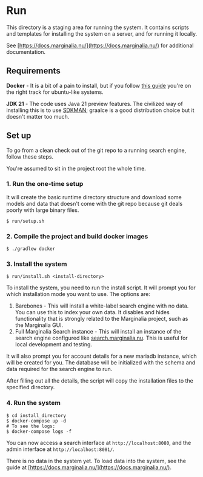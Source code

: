 # Run

This directory is a staging area for running the system.  It contains scripts
and templates for installing the system on a server, and for running it locally.

See [https://docs.marginalia.nu/](https://docs.marginalia.nu/) for additional
documentation.

## Requirements

**Docker** - It is a bit of a pain to install, but if you follow
[this guide](https://docs.docker.com/engine/install/ubuntu/#install-using-the-repository) you're on the right track for ubuntu-like systems.

**JDK 21** - The code uses Java 21 preview features. 
The civilized way of installing this is to use [SDKMAN](https://sdkman.io/);
graalce is a good distribution choice but it doesn't matter too much.

## Set up

To go from a clean check out of the git repo to a running search engine,
follow these steps. 

You're assumed to sit in the project root the whole time.

### 1. Run the one-time setup

It will create the basic runtime directory structure and download some models and 
data that doesn't come with the git repo because git deals poorly with large binary files.

```shell
$ run/setup.sh
```

### 2. Compile the project and build docker images

```shell
$ ./gradlew docker
```
### 3.  Install the system

```shell
$ run/install.sh <install-directory>
```

To install the system, you need to run the install script.  It will prompt 
you for which installation mode you want to use.  The options are:

1. Barebones - This will install a white-label search engine with no data.  You can 
   use this to index your own data.  It disables and hides functionality that is strongly
   related to the Marginalia project, such as the Marginalia GUI. 
2. Full Marginalia Search instance - This will install an instance of the search engine
   configured like [search.marginalia.nu](https://search.marginalia.nu).  This is useful
   for local development and testing.

It will also prompt you for account details for a new mariadb instance, which will be
created for you.  The database will be initialized with the schema and data required
for the search engine to run.

After filling out all the details, the script will copy the installation files to the
specified directory.

### 4. Run the system

```shell
$ cd install_directory
$ docker-compose up -d 
# To see the logs: 
$ docker-compose logs -f
```

You can now access a search interface at `http://localhost:8080`, and the admin interface
at `http://localhost:8081/`.   

There is no data in the system yet.  To load data into the system,
see the guide at [https://docs.marginalia.nu/](https://docs.marginalia.nu/).
